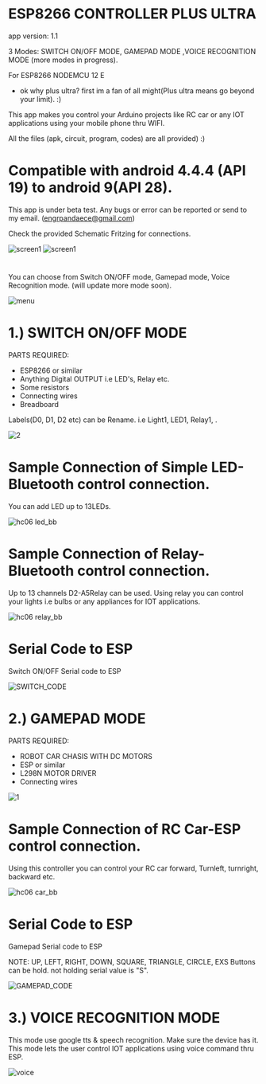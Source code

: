 # ESP8266 CONTROLLER PLUS ULTRA
app version: 1.1


3 Modes: SWITCH ON/OFF MODE, GAMEPAD MODE ,VOICE RECOGNITION MODE (more modes in progress).


For ESP8266 NODEMCU 12 E

- ok why plus ultra? first im a fan of all might(Plus ultra means go beyond your limit). :) 





This app makes you control your Arduino projects like RC car or any IOT applications using your mobile phone thru WIFI.

All the files (apk, circuit, program, codes) are all provided) :)



# Compatible with android 4.4.4 (API 19) to android 9(API 28). 

This app is under beta test.  Any bugs or error can be reported or send to my email. (engrpandaece@gmail.com) 


Check the provided Schematic Fritzing for connections. 

![screen1](https://github.com/engrpanda/ESP8266-Controller-plus-ULTRA/blob/master/APP%20PICS/plus_ultra.jpg)
![screen1](https://github.com/engrpanda/ESP8266-Controller-plus-ULTRA/blob/master/APP%20PICS/1.jpg)
#
You can choose from Switch ON/OFF mode, Gamepad mode, Voice Recognition mode. (will update more mode soon).

![menu](https://github.com/engrpanda/ESP8266-Controller-plus-ULTRA/blob/master/APP%20PICS/2.jpg)


#
# 1.) SWITCH ON/OFF MODE
PARTS REQUIRED: 
- ESP8266 or similar
- Anything Digital OUTPUT i.e LED's, Relay etc.
- Some resistors
- Connecting wires
- Breadboard

Labels(D0, D1, D2 etc) can be Rename. i.e Light1, LED1, Relay1, .


![2](https://github.com/engrpanda/ESP8266-Controller-plus-ULTRA/blob/master/APP%20PICS/3.jpg)

#
# Sample Connection of Simple LED-Bluetooth control connection. 

You can add LED up to 13LEDs.


![hc06 led_bb](https://github.com/engrpanda/ESP8266-Controller-plus-ULTRA/blob/master/Schematic%20fritzing%20diagram/esp1.jpg)

#
# Sample Connection of Relay-Bluetooth control connection. 

Up to 13 channels D2-A5Relay can be used. Using relay you can control your lights i.e bulbs or any appliances for IOT applications.

![hc06 relay_bb](https://github.com/engrpanda/ESP8266-Controller-plus-ULTRA/blob/master/Schematic%20fritzing%20diagram/esp2.jpg)



#
# Serial Code to ESP

 Switch ON/OFF Serial code to ESP
 
![SWITCH_CODE](https://github.com/engrpanda/ESP8266-Controller-plus-ULTRA/blob/master/APP%20PICS/SWITCH_CODE.png)

#
# 2.) GAMEPAD MODE
PARTS REQUIRED: 
- ROBOT CAR CHASIS WITH DC MOTORS
- ESP or similar
- L298N MOTOR DRIVER
- Connecting wires

![1](https://github.com/engrpanda/ESP8266-Controller-plus-ULTRA/blob/master/APP%20PICS/4.jpg)

#
# Sample Connection of RC Car-ESP control connection. 

Using this controller you can control your RC car forward, Turnleft, turnright, backward etc. 


![hc06 car_bb](https://github.com/engrpanda/ESP8266-Controller-plus-ULTRA/blob/master/Schematic%20fritzing%20diagram/esp3.jpg)


#
# Serial Code to ESP

 Gamepad Serial code to ESP
 
 NOTE: UP, LEFT, RIGHT, DOWN, SQUARE, TRIANGLE, CIRCLE, EXS Buttons can be hold. not holding serial value is "S".

![GAMEPAD_CODE](https://github.com/engrpanda/ESP8266-Controller-plus-ULTRA/blob/master/APP%20PICS/GAMEPAD_CODE.png)


#
# 3.) VOICE RECOGNITION MODE

This mode use google tts & speech recognition. Make sure the device has it. This mode lets the user control IOT applications using voice command thru ESP.

![voice](https://github.com/engrpanda/ESP8266-Controller-plus-ULTRA/blob/master/APP%20PICS/5.jpg)



